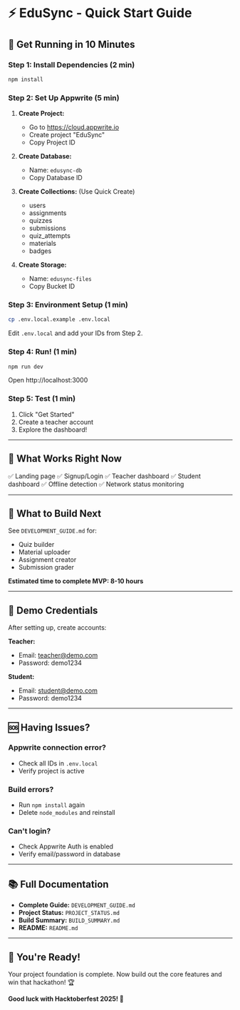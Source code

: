 # ⚡ EduSync - Quick Start Guide

## 🚀 Get Running in 10 Minutes

### Step 1: Install Dependencies (2 min)
```bash
npm install
```

### Step 2: Set Up Appwrite (5 min)

1. **Create Project:**
   - Go to https://cloud.appwrite.io
   - Create project "EduSync"
   - Copy Project ID

2. **Create Database:**
   - Name: `edusync-db`
   - Copy Database ID

3. **Create Collections:** (Use Quick Create)
   - users
   - assignments
   - quizzes
   - submissions
   - quiz_attempts
   - materials
   - badges

4. **Create Storage:**
   - Name: `edusync-files`
   - Copy Bucket ID

### Step 3: Environment Setup (1 min)
```bash
cp .env.local.example .env.local
```

Edit `.env.local` and add your IDs from Step 2.

### Step 4: Run! (1 min)
```bash
npm run dev
```

Open http://localhost:3000

### Step 5: Test (1 min)

1. Click "Get Started"
2. Create a teacher account
3. Explore the dashboard!

---

## 🎯 What Works Right Now

✅ Landing page
✅ Signup/Login
✅ Teacher dashboard
✅ Student dashboard
✅ Offline detection
✅ Network status monitoring

---

## 🔨 What to Build Next

See `DEVELOPMENT_GUIDE.md` for:
- Quiz builder
- Material uploader
- Assignment creator
- Submission grader

**Estimated time to complete MVP: 8-10 hours**

---

## 📝 Demo Credentials

After setting up, create accounts:

**Teacher:**
- Email: teacher@demo.com
- Password: demo1234

**Student:**
- Email: student@demo.com  
- Password: demo1234

---

## 🆘 Having Issues?

### Appwrite connection error?
- Check all IDs in `.env.local`
- Verify project is active

### Build errors?
- Run `npm install` again
- Delete `node_modules` and reinstall

### Can't login?
- Check Appwrite Auth is enabled
- Verify email/password in database

---

## 📚 Full Documentation

- **Complete Guide:** `DEVELOPMENT_GUIDE.md`
- **Project Status:** `PROJECT_STATUS.md`
- **Build Summary:** `BUILD_SUMMARY.md`
- **README:** `README.md`

---

## 🎉 You're Ready!

Your project foundation is complete. Now build out the core features and win that hackathon! 🏆

**Good luck with Hacktoberfest 2025! 🚀**
